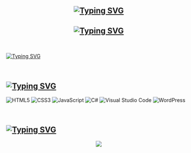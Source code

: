 ## <div align="center">[![Typing SVG](https://readme-typing-svg.demolab.com?font=Greetings&weight=500&size=30&pause=1000&&center=true&width=435&lines=%3C%F0%9F%91%8B+Hello%2C+World!+%2F%3E)](https://git.io/typing-svg)</div>
  
## <div align="center">[![Typing SVG](https://readme-typing-svg.demolab.com?font=Greetings&pause=1000&repeat=false&width=435&lines=I%2Cm+Yoshiatsu%2C+a+web+developer+%F0%9F%91%A8%E2%80%8D%F0%9F%92%BB+)](https://git.io/typing-svg)</div>  
  
<br/>  

[![Typing SVG](https://readme-typing-svg.demolab.com?font=Greetings&pause=1000&width=435&lines=%F0%9F%94%AD+Mobile+hacking+is+my+hobby++)](https://git.io/typing-svg) 

<br/>  

## [![Typing SVG](https://readme-typing-svg.demolab.com?font=Greetings&size=30&pause=1000&repeat=false&width=435&lines=%F0%9F%9B%A0%EF%B8%8F+Languages+and+Tools++)](https://git.io/typing-svg)
<div>
  
 ![HTML5](https://img.shields.io/badge/html5-%23E34F26.svg?style=for-the-badge&logo=html5&logoColor=white)
 ![CSS3](https://img.shields.io/badge/css3-%231572B6.svg?style=for-the-badge&logo=css3&logoColor=white)
 ![JavaScript](https://img.shields.io/badge/javascript-%23323330.svg?style=for-the-badge&logo=javascript&logoColor=%23F7DF1E)
 ![C#](https://img.shields.io/badge/c%23-%23239120.svg?style=for-the-badge&logo=c-sharp&logoColor=white)
 ![Visual Studio Code](https://img.shields.io/badge/Visual%20Studio%20Code-0078d7.svg?style=for-the-badge&logo=visual-studio-code&logoColor=white)
 ![WordPress](https://img.shields.io/badge/WordPress-%23117AC9.svg?style=for-the-badge&logo=WordPress&logoColor=white)
 
</div>  

<br/>  

## [![Typing SVG](https://readme-typing-svg.demolab.com?font=Greetings&size=30&pause=1000&repeat=false&width=435&lines=%E2%9A%A1+Github+Stats++)](https://git.io/typing-svg)
<div align="center"><img src="https://github-readme-stats.vercel.app/api?username=Yoshiatsu&show_icons=true&theme=dark&count_private=true&hide_border=true" align="center" /></div>  

<br/>
